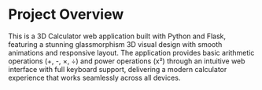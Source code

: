 # Project Overview

This is a 3D Calculator web application built with Python and Flask, featuring a stunning glassmorphism 3D visual design with smooth animations and responsive layout. The application provides basic arithmetic operations (+, -, ×, ÷) and power operations (x²) through an intuitive web interface with full keyboard support, delivering a modern calculator experience that works seamlessly across all devices.
